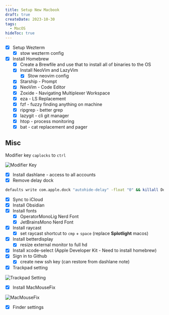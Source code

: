 ```yaml
---
title: Setup New Macbook
draft: true
createDate: 2023-10-30
tags:
  - MacOS
hideToc: true
---
```


- [x] Setup Wezterm
  - [x] stow wezterm config
- [x] Install Homebrew
  - [x] Create a Brewfile and use that to install all of binaries to the OS
  - [x] Install NeoVim and LazyVim
    - [x] Stow neovim config
  - [x] Starship - Prompt
  - [x] NeoVim - Code Editor
  - [x] Zoxide - Navigating Multiplexer Workspace
  - [x] eza - LS Replacement
  - [x] fzf - fuzzy finding anything on machine
  - [x] ripgrep - better grep
  - [x] lazygit - cli git manager
  - [x] htop - process monitoring
  - [x] bat - cat replacement and pager

## Misc

Modifier key `caplocks` to `ctrl`

![Modifier Key](../00-Attachments/ModifierKey.png)

- [x] Install dashlane - access to all accounts
- [x] Remove delay dock

```bash
defaults write com.apple.dock "autohide-delay" -float "0" && killall Dock
```

- [x] Sync to iCloud
- [x] Install Obsidian
- [x] Install fonts
  - [x] OperatorMonoLig Nerd Font
  - [x] JetBrainsMono Nerd Font
- [x] Install raycast
  - [x] set raycast shortcut to `cmp` + `space` (replace **Splotlight** macos)
- [x] Install betterdisplay
  - [x] resize external monitor to full hd
- [x] Install xcode-select (Apple Developer Kit - Need to install homebrew)
- [x] Sign in to Github
  - [x] create new ssh key (can restore from dashlane note)
- [x] Trackpad setting

![Trackpad Setting](../00-Attachments/TrackpadSetting.png)

- [x] Install MacMouseFix

![MacMouseFix](../00-Attachments/MacMouseFix.png)

- [x] Finder settings
